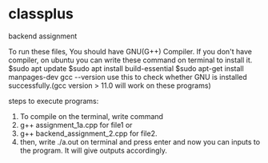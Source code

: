 # classplus
backend assignment

To run these files, You should have GNU(G++) Compiler.
If you don't have compiler, on ubuntu you can write these command on terminal to install it.
$sudo apt update
$sudo apt install build-essential
$sudo apt-get install manpages-dev
gcc --version   use this to check whether GNU is installed successfully.(gcc version > 11.0 will work on these programs)

steps to execute programs:
1) To compile on the terminal, write command 
2) g++ assignment_1a.cpp  for file1 or 
3) g++ backend_assignment_2.cpp for file2.
4) then, write ./a.out on terminal and press enter and now you can inputs to the program. It will give outputs accordingly.

